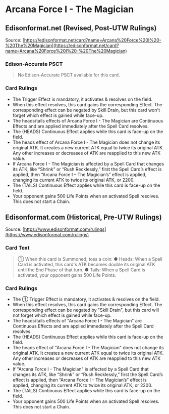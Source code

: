 # Arcana Force I - The Magician

## Edisonformat.net (Revised, Post-UTW Rulings)

Source: [https://edisonformat.net/card?name=Arcana%20Force%20I%20-%20The%20Magician](https://edisonformat.net/card?name=Arcana%20Force%20I%20-%20The%20Magician)

### Edison-Accurate PSCT

> No Edison-Accurate PSCT available for this card.

### Card Rulings

*   The Trigger Effect is mandatory, it activates & resolves on the field.
*   When this effect resolves, this card gains the corresponding Effect. The corresponding effect can be negated by Skill Drain, but this card won't forget which effect is gained while face-up.
*   The heads/tails effects of Arcana Force I - The Magician are Continuous Effects and are applied immediately after the Spell Card resolves.
*   The (HEADS) Continuous Effect applies while this card is face-up on the field.
*   The heads effect of Arcana Force I - The Magician does not change its original ATK. It creates a new current ATK equal to twice its original ATK. Any other increases or decreases of ATK are reapplied to this new ATK value.
*   If Arcana Force I - The Magician is affected by a Spell Card that changes its ATK, like “Shrink” or “Rush Recklessly,” first the Spell Card’s effect is applied, then “Arcana Force I – The Magician’s” effect is applied, changing its current ATK to twice its original ATK, or 2200.
*   The (TAILS) Continuous Effect applies while this card is face-up on the field.
*   Your opponent gains 500 Life Points when an activated Spell resolves. This does not start a Chain.


## Edisonformat.com (Historical, Pre-UTW Rulings)

Source: [https://www.edisonformat.com/rulings](https://www.edisonformat.com/rulings)

### Card Text

> ① When this card is Summoned, toss a coin: ● Heads: When a Spell Card is activated, this card's ATK becomes double its original ATK until the End Phase of that turn. ● Tails: When a Spell Card is activated, your opponent gains 500 Life Points.

### Card Rulings

*   The ① Trigger Effect is mandatory, it activates & resolves on the field.
*   When this effect resolves, this card gains the corresponding Effect. The corresponding effect can be negated by "Skill Drain", but this card will not forget which effect is gained while face-up.
*   The heads/tails effects of "Arcana Force I - The Magician" are Continuous Effects and are applied immediately after the Spell Card resolves.
*   The (HEADS) Continuous Effect applies while this card is face-up on the field.
*   The heads effect of "Arcana Force I - The Magician" does not change its original ATK. It creates a new current ATK equal to twice its original ATK. Any other increases or decreases of ATK are reapplied to this new ATK value.
*   If "Arcana Force I - The Magician" is affected by a Spell Card that changes its ATK, like “Shrink” or “Rush Recklessly,” first the Spell Card’s effect is applied, then “Arcana Force I – The Magician’s” effect is applied, changing its current ATK to twice its original ATK, or 2200.
*   The (TAILS) Continuous Effect applies while this card is face-up on the field.
*   Your opponent gains 500 Life Points when an activated Spell resolves. This does not start a Chain.


